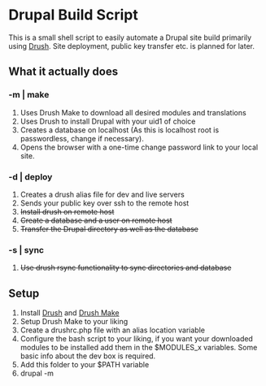 # Drupal Build Script

This is a small shell script to easily automate a Drupal site build primarily using [Drush][].
Site deployment, public key transfer etc. is planned for later.


## What it actually does
### -m | make
1.  Uses Drush Make to download all desired modules and translations
2.  Uses Drush to install Drupal with your uid1 of choice
3.  Creates a database on localhost (As this is localhost root is passwordless, 
    change if necessary).
4.  Opens the browser with a one-time change password link to your local site.

### -d | deploy
1.  Creates a drush alias file for dev and live servers
2.  Sends your public key over ssh to the remote host
3.  <del>Install drush on remote host</del>
4.  <del>Create a database and a user on remote host</del>
5.  <del>Transfer the Drupal directory as well as the database</del>

### -s | sync
1.  <del>Use drush rsync functionality to sync directories and database</del>


## Setup
1.  Install [Drush][] and [Drush Make]
2.  Setup Drush Make to your liking
2.  Create a drushrc.php file with an alias location variable
3.  Configure the bash script to your liking, if you want your downloaded modules
    to be installed add them in the $MODULES\_x variables. Some basic info about the 
    dev box is required.
4.  Add this folder to your $PATH variable
5.  drupal -m

[Drush]: http://www.drush.ws
[Drush Make]: http://drupal.org/project/drush_make

